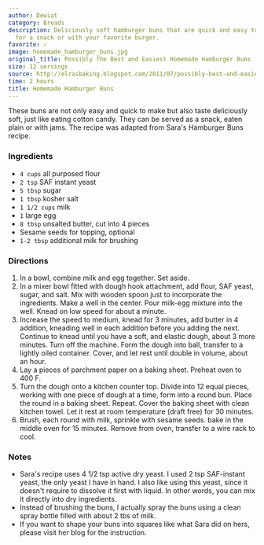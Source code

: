 ```yaml
---
author: Dewiat
category: Breads
description: Deliciously soft hamburger buns that are quick and easy to make. Perfect
  for a snack or with your favorite burger.
favorite: ✓
image: homemade_hamburger_buns.jpg
original_title: Possibly The Best and Easiest Homemade Hamburger Buns
size: 12 servings
source: http://elrasbaking.blogspot.com/2011/07/possibly-best-and-easiest-homemade.html
time: 2 hours
title: Homemade Hamburger Buns
---
```

These buns are not only easy and quick to make but also taste deliciously soft, just like eating cotton candy. They can be served as a snack, eaten plain or with jams. The recipe was adapted from Sara's Hamburger Buns recipe.

### Ingredients

* `4 cups` all purposed flour
* `2 tsp` SAF instant yeast
* `5 tbsp` sugar
* `1 tbsp` kosher salt
* `1 1/2 cups` milk
* `1` large egg
* `8 tbsp` unsalted butter, cut into 4 pieces
* Sesame seeds for topping, optional
* `1-2 tbsp` additional milk for brushing 

### Directions

1. In a bowl, combine milk and egg together. Set aside.
2. In a mixer bowl fitted with dough hook attachment, add flour, SAF yeast, sugar, and salt. Mix with wooden spoon just to incorporate the ingredients. Make a well in the center. Pour milk-egg mixture into the well. Knead on low speed for about a minute.
3. Increase the speed to medium, knead for 3 minutes, add butter in 4 addition, kneading well in each addition before you adding the next. Continue to knead until you have a soft, and elastic dough, about 3 more minutes. Turn off the machine. Form the dough into ball, transfer to a lightly oiled container. Cover, and let rest until double in volume, about an hour.
4. Lay a pieces of parchment paper on a baking sheet. Preheat oven to 400 F.
5. Turn the dough onto a kitchen counter top. Divide into 12 equal pieces, working with one piece of dough at a time, form into a round bun. Place the round in a baking sheet. Repeat. Cover the baking sheet with clean kitchen towel. Let it rest at room temperature (draft free) for 30 minutes.
6. Brush, each round with milk, sprinkle with sesame seeds. bake in the middle oven for 15 minutes. Remove from oven, transfer to a wire rack to cool.

### Notes

* Sara's recipe uses 4 1/2 tsp active dry yeast. I used 2 tsp SAF-instant yeast, the only yeast I have in hand. I also like using this yeast, since it doesn't require to dissolve it first with liquid. In other words, you can mix it directly into dry ingredients.
* Instead of brushing the buns, I actually spray the buns using a clean spray bottle filled with about 2 tbs of milk.
* If you want to shape your buns into squares like what Sara did on hers, please visit her blog for the instruction.